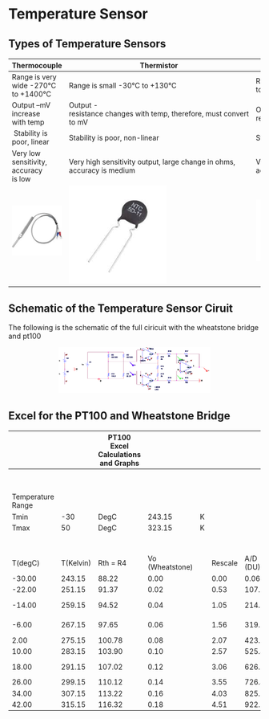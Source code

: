 # Temperature Sensor

## Types of Temperature Sensors

| **Thermocouple**                                        | **Thermistor**                                                          | **PT100**                                 |
| ------------------------------------------------------- | ----------------------------------------------------------------------- | ----------------------------------------- |
| Range is very wide -270°C to +1400°C                    | Range is small -30°C to +130°C                                          | Range is medium -200°C to +850°C          |
| Output –mV increase with temp                           | Output -resistance changes with temp, therefore, must convert to mV     | Output resistance increases linearly      |
|  Stability is poor, linear                              | Stability is poor, non-linear                                           | Stability is good, linear                 |
| Very low sensitivity, accuracy is low                   | Very high sensitivity output, large change in ohms, accuracy is medium  | Very high sensitivity , accuracy is high  |
| <img src="images/Thermocouple.jpg" alt="Thermocouple">  | <img src="images/Thermistor.png" alt="Thermistor">                      | <img src="images/PT100.png" alt="PT100">  |

## Schematic of the Temperature Sensor Ciruit

The following is the schematic of the full ciricuit with the wheatstone bridge and pt100

<p align="center">
    <img src="images/schematic.PNG" width="60%">
 
</p>

## Excel for the PT100 and Wheatstone Bridge

|                   |           | PT100 Excel Calculations and Graphs |                 |     |         |          |     |             |                       |                     |           |
| ----------------- | --------- | ----------------------------------- | --------------- | --- | ------- | -------- | --- | ----------- | --------------------- | ------------------- | --------- |
|                   |           |                                     |                 |     |         |          |     |             |                       |                     |           |
|                   |           |                                     |                 |     |         |          |     |             | WheatStone Properties |                     |           |
| Temperature Range |           |                                     |                 |     |         |          |     | Vs          | R1                    | R2                  | R3        |
| Tmin              | -30       | DegC                                | 243.15          | K   |         |          |     | 4.71        | 505.8                 | 505.8               | 88.22     |
| Tmax              | 50        | DegC                                | 323.15          | K   |         |          |     | Ro          | a                     | b                   | c         |
|                   |           |                                     |                 |     |         |          |     | 1.00E+02    | 3.91E-03              | -5.78E-07           | -4.18E-12 |
| T(degC)           | T(Kelvin) | Rth = R4                            | Vo (Wheatstone) |     | Rescale | A/D (DU) |     |             |                       |                     |           |
| -30.00            | 243.15    | 88.22                               | 0.00            |     | 0.00    | 0.06     |     |             |                       |                     |           |
| -22.00            | 251.15    | 91.37                               | 0.02            |     | 0.53    | 107.86   |     |             |                       |                     |           |
| -14.00            | 259.15    | 94.52                               | 0.04            |     | 1.05    | 214.28   |     |             | A/D Properties        |                     |           |
| -6.00             | 267.15    | 97.65                               | 0.06            |     | 1.56    | 319.32   |     | Vin range   | No.bits               | Arduino Sensitivity |           |
| 2.00              | 275.15    | 100.78                              | 0.08            |     | 2.07    | 423.03   |     | 5           | 10                    | 204.6               |           |
| 10.00             | 283.15    | 103.90                              | 0.10            |     | 2.57    | 525.44   |     |             |                       |                     |           |
| 18.00             | 291.15    | 107.02                              | 0.12            |     | 3.06    | 626.58   |     |             | Amplifier Properties  |                     |           |
| 26.00             | 299.15    | 110.12                              | 0.14            |     | 3.55    | 726.46   |     | Gain        | R1                    | R2                  | Rg        |
| 34.00             | 307.15    | 113.22                              | 0.16            |     | 4.03    | 825.13   |     | 24.89554462 | 2k                    | 10k                 | 1k        |
| 42.00             | 315.15    | 116.32                              | 0.18            |     | 4.51    | 922.60   |     |             |                       |                     |           |
